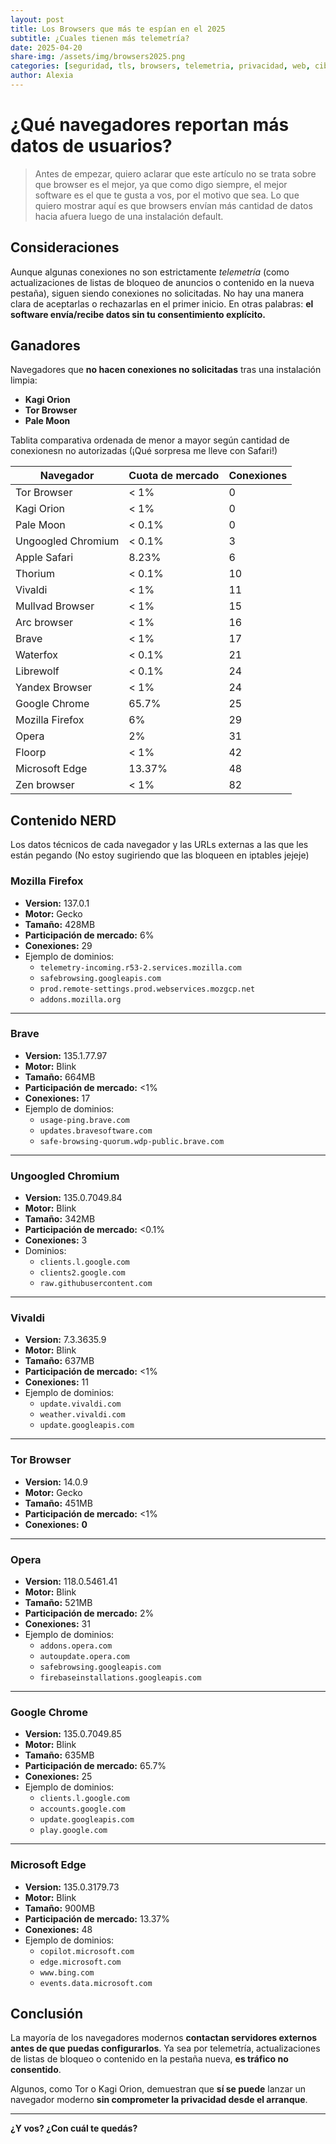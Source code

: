 ```yaml
---
layout: post
title: Los Browsers que más te espían en el 2025
subtitle: ¿Cuales tienen más telemetría?
date: 2025-04-20
share-img: /assets/img/browsers2025.png
categories: [seguridad, tls, browsers, telemetria, privacidad, web, ciberseguridad]
author: Alexia
---
```


# ¿Qué navegadores reportan más datos de usuarios? 

> Antes de empezar, quiero aclarar que este artículo no se trata sobre que browser es el mejor, ya que como digo siempre, el mejor software es el que te gusta a vos, por el motivo que sea.
Lo que quiero mostrar aquí es que browsers envían más cantidad de datos hacia afuera luego de una instalación default.




## Consideraciones

Aunque algunas conexiones no son estrictamente *telemetría* (como actualizaciones de listas de bloqueo de anuncios o contenido en la nueva pestaña), siguen siendo conexiones no solicitadas. No hay 
una manera clara de aceptarlas o rechazarlas en el primer inicio. En otras palabras: **el software envía/recibe datos sin tu consentimiento explícito.**


## Ganadores

Navegadores que **no hacen conexiones no solicitadas** tras una instalación limpia:

- **Kagi Orion**
- **Tor Browser**
- **Pale Moon**


Tablita comparativa ordenada de menor a mayor según cantidad de conexionesn no autorizadas (¡Qué sorpresa me lleve con Safari!)

| Navegador           | Cuota de mercado | Conexiones |
|---------------------|------------------|------------|
| Tor Browser         | < 1%             | 0          |
| Kagi Orion          | < 1%             | 0          |
| Pale Moon           | < 0.1%           | 0          |
| Ungoogled Chromium  | < 0.1%           | 3          |
| Apple Safari        | 8.23%            | 6          |
| Thorium             | < 0.1%           | 10         |
| Vivaldi             | < 1%             | 11         |
| Mullvad Browser     | < 1%             | 15         |
| Arc browser         | < 1%             | 16         |
| Brave               | < 1%             | 17         |
| Waterfox            | < 0.1%           | 21         |
| Librewolf           | < 0.1%           | 24         |
| Yandex Browser      | < 1%             | 24         |
| Google Chrome       | 65.7%            | 25         |
| Mozilla Firefox     | 6%               | 29         |
| Opera               | 2%               | 31         |
| Floorp              | < 1%             | 42         |
| Microsoft Edge      | 13.37%           | 48         |
| Zen browser         | < 1%             | 82         |


## Contenido NERD 

Los datos técnicos de cada navegador y las URLs externas a las que les están pegando (No estoy sugiriendo que las bloqueen en iptables jejeje)

### Mozilla Firefox

- **Version:** 137.0.1
- **Motor:** Gecko
- **Tamaño:** 428MB
- **Participación de mercado:** 6%
- **Conexiones:** 29
- Ejemplo de dominios:
  - `telemetry-incoming.r53-2.services.mozilla.com`
  - `safebrowsing.googleapis.com`
  - `prod.remote-settings.prod.webservices.mozgcp.net`
  - `addons.mozilla.org`

---

### Brave

- **Version:** 135.1.77.97
- **Motor:** Blink
- **Tamaño:** 664MB
- **Participación de mercado:** <1%
- **Conexiones:** 17
- Ejemplo de dominios:
  - `usage-ping.brave.com`
  - `updates.bravesoftware.com`
  - `safe-browsing-quorum.wdp-public.brave.com`

---

### Ungoogled Chromium

- **Version:** 135.0.7049.84
- **Motor:** Blink
- **Tamaño:** 342MB
- **Participación de mercado:** <0.1%
- **Conexiones:** 3
- Dominios:
  - `clients.l.google.com`
  - `clients2.google.com`
  - `raw.githubusercontent.com`

---

### Vivaldi

- **Version:** 7.3.3635.9
- **Motor:** Blink
- **Tamaño:** 637MB
- **Participación de mercado:** <1%
- **Conexiones:** 11
- Ejemplo de dominios:
  - `update.vivaldi.com`
  - `weather.vivaldi.com`
  - `update.googleapis.com`

---

### Tor Browser

- **Version:** 14.0.9
- **Motor:** Gecko
- **Tamaño:** 451MB
- **Participación de mercado:** <1%
- **Conexiones:** **0**

---

### Opera

- **Version:** 118.0.5461.41
- **Motor:** Blink
- **Tamaño:** 521MB
- **Participación de mercado:** 2%
- **Conexiones:** 31
- Ejemplo de dominios:
  - `addons.opera.com`
  - `autoupdate.opera.com`
  - `safebrowsing.googleapis.com`
  - `firebaseinstallations.googleapis.com`

---

### Google Chrome

- **Version:** 135.0.7049.85
- **Motor:** Blink
- **Tamaño:** 635MB
- **Participación de mercado:** 65.7%
- **Conexiones:** 25
- Ejemplo de dominios:
  - `clients.l.google.com`
  - `accounts.google.com`
  - `update.googleapis.com`
  - `play.google.com`

---

### Microsoft Edge

- **Version:** 135.0.3179.73
- **Motor:** Blink
- **Tamaño:** 900MB
- **Participación de mercado:** 13.37%
- **Conexiones:** 48
- Ejemplo de dominios:
  - `copilot.microsoft.com`
  - `edge.microsoft.com`
  - `www.bing.com`
  - `events.data.microsoft.com`


## Conclusión

La mayoría de los navegadores modernos **contactan servidores externos antes de que puedas configurarlos**. Ya sea por telemetría, actualizaciones de listas de bloqueo o contenido en la pestaña 
nueva, **es tráfico no consentido**.

Algunos, como Tor o Kagi Orion, demuestran que **sí se puede** lanzar un navegador moderno **sin comprometer la privacidad desde el arranque**.

---

**¿Y vos? ¿Con cuál te quedás?**

